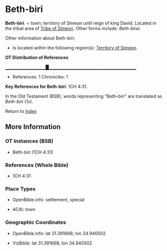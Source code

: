 # Beth-biri
**Beth-biri**. 
= town; territory of Simeon until reign of king David. 
Located in the tribal area of [Tribe of Simeon](../../../groups/md/acai/Simeon.md). 
Other forms include: 
*Beth-birei*. 




Other information about Beth-biri:


* Is located within the following region(s): 
[Territory of Simeon](TerritoryOfSimeon.md). 


**OT Distribution of References**

▁▁▁▁▁▁▁▁▁▁▁▁█▁▁▁▁▁▁▁▁▁▁▁▁▁▁▁▁▁▁▁▁▁▁▁▁▁▁
* References: 1 Chronicles: 1



**Key References for Beth-biri**: 
1CH 4:31. 


In the Old Testament (BSB), words representing “Beth-biri” are translated as 
*Beth-biri* (1x). 




Return to [Index](00-Index.md)

## More Information

### OT Instances (BSB)

* Beth-biri (1CH 4:31)



### References (Whole Bible)

* 1CH 4:31


### Place Types

* OpenBible.info: settlement, special

* ACAI: town



### Geographic Coordinates

* OpenBible.info: lat 31.391668; lon 34.940502

* VizBible: lat 31.391668; lon 34.940502




